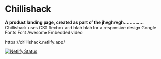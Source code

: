# Chillishack
**A product landing page, created as part of the jhvghvvgh..............**<br>
Chillishack uses CSS flexbox and blah blah for a responsive design
Google Fonts Font Awesome Embedded video


https://chillishack.netlify.app/

[![Netlify Status](https://api.netlify.com/api/v1/badges/8733a9a4-b117-4ed7-8d79-9d1672ebfb76/deploy-status)](https://app.netlify.com/sites/chillishack/deploys)
